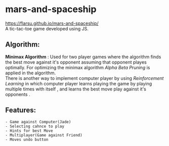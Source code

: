 # mars-and-spaceship
https://flarsu.github.io/mars-and-spaceship/<br>
A tic-tac-toe game developed using JS.<br>
## Algorithm:
  <b>Minimax Algorithm</b> : Used for two player games where the algorithm finds the best move against it's opponent assuming that opponent playes optimally.
  For optimizing the minimax algorithm  <i>Alpha Beta Pruning</i>  is applied in the algorithm. <br>
  There is another way to implement computer player by using  <i>Reinforcement Learning</i> in which computer player learns playing the game by playing multiple times with itself , and learns the best move play against it's opponents .

## Features:
    - Game against Computer(Jade)
    - Selecting cahnce to play
    - Hints for best Move
    - Multiplayer(Game against Friend)
    - Moves undo button
  




